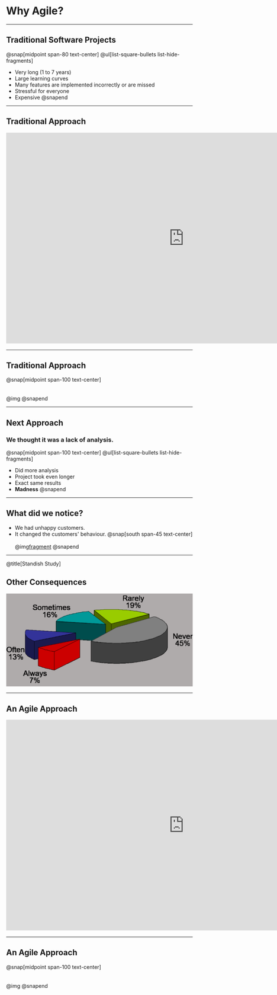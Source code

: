 
# Why Agile?
---
## Traditional Software Projects
@snap[midpoint span-80 text-center]
@ul[list-square-bullets list-hide-fragments]
- Very long (1 to 7 years)
- Large learning curves
- Many features are implemented incorrectly or are missed
- Stressful for everyone
- Expensive
@snapend

---
## Traditional Approach
<iframe src="https://docs.google.com/presentation/d/e/2PACX-1vS9smGZw51GJGOEOhH1R48qclmPb9gpFZ0MIHxVfpOlErRqdMtoV5cXrrt7NdqderCpluVP_wR2dj4l/embed?start=false&loop=false&delayms=15000" frameborder="0" width="960" height="569" allowfullscreen="true" mozallowfullscreen="true" webkitallowfullscreen="true"></iframe>

---
## Traditional Approach
@snap[midpoint span-100 text-center]
<br><br><br>
@img[](assets/img/traditional.png)
@snapend

---
## Next Approach
### We thought it was a lack of analysis.
@snap[midpoint span-100 text-center]
@ul[list-square-bullets list-hide-fragments]
- Did more analysis
- Project took even longer
- Exact same results
- **Madness**
@snapend

---
## What did we notice?
- We had unhappy customers.
- It changed the customers' behaviour.
@snap[south span-45 text-center]
<br><br>
@img[fragment](assets/img/dilbert-easy.png)
@snapend

---
@title[Standish Study]
## Other Consequences
![Standish](assets/img/standish.png)

---
## An Agile Approach
<iframe src="https://docs.google.com/presentation/d/e/2PACX-1vRKRCrEvic1xMCkOHTx8t30TRIomLK81gLZ8rFcbAU24X7LG3AsEZ6fVGcnzkm79PIWewbXfYq2q-8w/embed?start=false&loop=false&delayms=15000" frameborder="0" width="960" height="569" allowfullscreen="true" mozallowfullscreen="true" webkitallowfullscreen="true"></iframe>

---
## An Agile Approach
@snap[midpoint span-100 text-center]
<br><br><br>
@img[](assets/img/agile-approach.png)
@snapend
